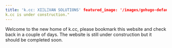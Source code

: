 ```yaml
---
title: 'k.cc: XIΞLΞVAN SOLUTIONS' featured_image: '/images/gohugo-default-sample-hero-image.jpg' description: "
k.cc is under construction."
---
```


Welcome to the new home of k.cc, please bookmark this website and check back in a couple of days. The website is still
under construction but it should be completed soon.

